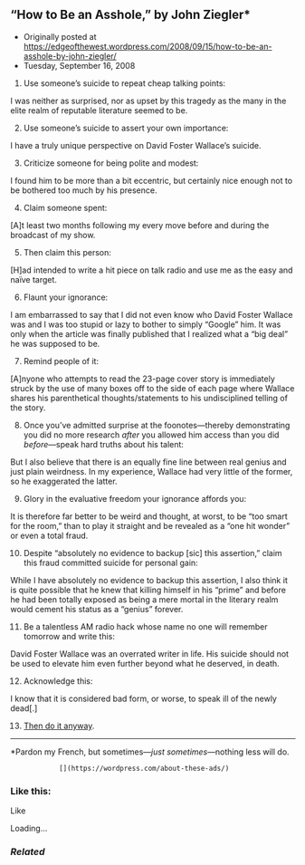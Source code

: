 ## “How to Be an Asshole,” by John Ziegler*

 * Originally posted at https://edgeofthewest.wordpress.com/2008/09/15/how-to-be-an-asshole-by-john-ziegler/
 * Tuesday, September 16, 2008

1. Use someone’s suicide to repeat cheap talking points:

I was neither as surprised, nor as upset by this tragedy as the many in the elite realm of reputable literature seemed to be.

2. Use someone’s suicide to assert your own importance:

I have a truly unique perspective on David Foster Wallace’s suicide.

3. Criticize someone for being polite and modest:

I found him to be more than a bit eccentric, but certainly nice enough not to be bothered too much by his presence.

4. Claim someone spent:

[A]t least two months following my every move before and during the broadcast of my show.

5. Then claim this person:

[H]ad intended to write a hit piece on talk radio and use me as the easy and naïve target.

6. Flaunt your ignorance:

I am embarrassed to say that I did not even know who David Foster Wallace was and I was too stupid or lazy to bother to simply “Google” him. It was only when the article was finally published that I realized what a “big deal” he was supposed to be.

7. Remind people of it:

[A]nyone who attempts to read the 23-page cover story is immediately struck by the use of many boxes off to the side of each page where Wallace shares his parenthetical thoughts/statements to his undisciplined telling of the story.

8. Once you’ve admitted surprise at the foonotes—thereby demonstrating you did no more research _after_ you allowed him access than you did _before_—speak hard truths about his talent:

But I also believe that there is an equally fine line between real genius and just plain weirdness. In my experience, Wallace had very little of the former, so he exaggerated the latter.

9. Glory in the evaluative freedom your ignorance affords you:

It is therefore far better to be weird and thought, at worst, to be “too smart for the room,” than to play it straight and be revealed as a “one hit wonder” or even a total fraud.

10. Despite “absolutely no evidence to backup [sic] this assertion,” claim this fraud committed suicide for personal gain:

While I have absolutely no evidence to backup this assertion, I also think it is quite possible that he knew that killing himself in his “prime” and before he had been totally exposed as being a mere mortal in the literary realm would cement his status as a “genius” forever.

11. Be a talentless AM radio hack whose name no one will remember tomorrow and write this:

David Foster Wallace was an overrated writer in life. His suicide should not be used to elevate him even further beyond what he deserved, in death.

12. Acknowledge this:

I know that it is considered bad form, or worse, to speak ill of the newly dead[.]

13. [Then do it anyway](http://johnziegler.com/editorials\_details.asp?editorial=165).

* * *

\*Pardon my French, but sometimes—_just sometimes_—nothing less will do. 

		

			

				[](https://wordpress.com/about-these-ads/)
				

					
				

			

		

### Like this:

Like

 
Loading...

[]()

### _Related_

